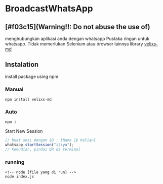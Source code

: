 # BroadcastWhatsApp
## [#f03c15](Warning!!: Do not abuse the use of)

menghubungkan aplikasi anda dengan whatsapp
Pustaka ringan untuk whatsapp. Tidak memerlukan Selenium atau browser lainnya
library  [velixs-md](https://github.com/ilsyaa)

## Instalation

install package using npm

### Manual
```
npm install velixs-md
```

### Auto
```
npm i
```
Start New Session

```ts
// buat sesi dengan ID : [Nama ID Kalian]
whatsapp.startSession("ilsya");
// Kemudian, pindai QR di terminal
```

### running
```
<!-- node [file yang di run] -->
node index.js
```